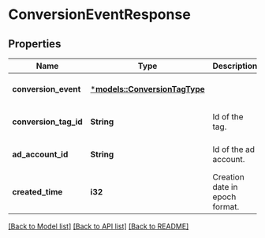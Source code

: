 # ConversionEventResponse

## Properties
Name | Type | Description | Notes
------------ | ------------- | ------------- | -------------
**conversion_event** | [***models::ConversionTagType**](ConversionTagType.md) |  | [optional] [default to None]
**conversion_tag_id** | **String** | Id of the tag. | [optional] [default to None]
**ad_account_id** | **String** | Id of the ad account. | [optional] [default to None]
**created_time** | **i32** | Creation date in epoch format. | [optional] [default to None]

[[Back to Model list]](../README.md#documentation-for-models) [[Back to API list]](../README.md#documentation-for-api-endpoints) [[Back to README]](../README.md)



